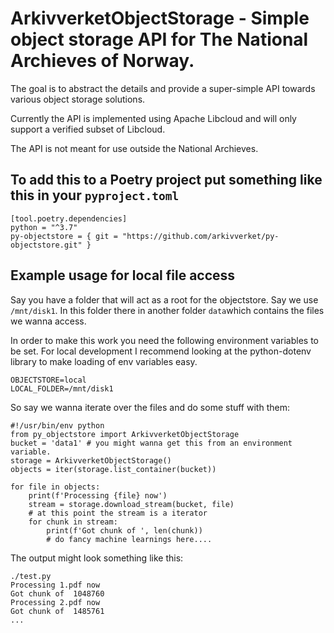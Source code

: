 # ArkivverketObjectStorage - Simple object storage API for The National Archieves of Norway.

The goal is to abstract the details and provide a super-simple API towards various object
storage solutions.

Currently the API is implemented using Apache Libcloud and will only support a verified subset
of Libcloud.

The API is not meant for use outside the National Archieves.

## To add this to a Poetry project put something like this in your `pyproject.toml`

```
[tool.poetry.dependencies]
python = "^3.7"
py-objectstore = { git = "https://github.com/arkivverket/py-objectstore.git" }
```

## Example usage for local file access

Say you have a folder that will act as a root for the objectstore. Say we use `/mnt/disk1`. In this folder there in another folder `data`which contains the files we wanna access.

In order to make this work you need the following environment variables to be set. For local development I recommend looking at the python-dotenv library to make loading of env variables easy.

```
OBJECTSTORE=local
LOCAL_FOLDER=/mnt/disk1
```

So say we wanna iterate over the files and do some stuff with them:
```
#!/usr/bin/env python
from py_objectstore import ArkivverketObjectStorage
bucket = 'data1' # you might wanna get this from an environment variable.
storage = ArkivverketObjectStorage()
objects = iter(storage.list_container(bucket))

for file in objects:
    print(f'Processing {file} now')
    stream = storage.download_stream(bucket, file)
    # at this point the stream is a iterator
    for chunk in stream:
        print(f'Got chunk of ', len(chunk))
        # do fancy machine learnings here....
```

The output might look something like this:
```
./test.py                                     
Processing 1.pdf now
Got chunk of  1048760
Processing 2.pdf now
Got chunk of  1485761
...
```
